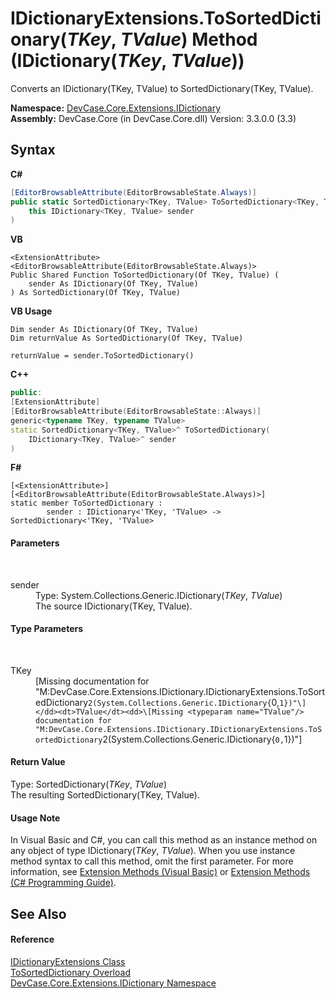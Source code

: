 # IDictionaryExtensions.ToSortedDictionary(*TKey*, *TValue*) Method (IDictionary(*TKey*, *TValue*))
 

Converts an IDictionary(TKey, TValue) to SortedDictionary(TKey, TValue).

**Namespace:**&nbsp;<a href="N_DevCase_Core_Extensions_IDictionary">DevCase.Core.Extensions.IDictionary</a><br />**Assembly:**&nbsp;DevCase.Core (in DevCase.Core.dll) Version: 3.3.0.0 (3.3)

## Syntax

**C#**<br />
``` C#
[EditorBrowsableAttribute(EditorBrowsableState.Always)]
public static SortedDictionary<TKey, TValue> ToSortedDictionary<TKey, TValue>(
	this IDictionary<TKey, TValue> sender
)

```

**VB**<br />
``` VB
<ExtensionAttribute>
<EditorBrowsableAttribute(EditorBrowsableState.Always)>
Public Shared Function ToSortedDictionary(Of TKey, TValue) ( 
	sender As IDictionary(Of TKey, TValue)
) As SortedDictionary(Of TKey, TValue)
```

**VB Usage**<br />
``` VB Usage
Dim sender As IDictionary(Of TKey, TValue)
Dim returnValue As SortedDictionary(Of TKey, TValue)

returnValue = sender.ToSortedDictionary()
```

**C++**<br />
``` C++
public:
[ExtensionAttribute]
[EditorBrowsableAttribute(EditorBrowsableState::Always)]
generic<typename TKey, typename TValue>
static SortedDictionary<TKey, TValue>^ ToSortedDictionary(
	IDictionary<TKey, TValue>^ sender
)
```

**F#**<br />
``` F#
[<ExtensionAttribute>]
[<EditorBrowsableAttribute(EditorBrowsableState.Always)>]
static member ToSortedDictionary : 
        sender : IDictionary<'TKey, 'TValue> -> SortedDictionary<'TKey, 'TValue> 

```


#### Parameters
&nbsp;<dl><dt>sender</dt><dd>Type: System.Collections.Generic.IDictionary(*TKey*, *TValue*)<br />The source IDictionary(TKey, TValue).</dd></dl>

#### Type Parameters
&nbsp;<dl><dt>TKey</dt><dd>\[Missing <typeparam name="TKey"/> documentation for "M:DevCase.Core.Extensions.IDictionary.IDictionaryExtensions.ToSortedDictionary``2(System.Collections.Generic.IDictionary{``0,``1})"\]</dd><dt>TValue</dt><dd>\[Missing <typeparam name="TValue"/> documentation for "M:DevCase.Core.Extensions.IDictionary.IDictionaryExtensions.ToSortedDictionary``2(System.Collections.Generic.IDictionary{``0,``1})"\]</dd></dl>

#### Return Value
Type: SortedDictionary(*TKey*, *TValue*)<br />The resulting SortedDictionary(TKey, TValue).

#### Usage Note
In Visual Basic and C#, you can call this method as an instance method on any object of type IDictionary(*TKey*, *TValue*). When you use instance method syntax to call this method, omit the first parameter. For more information, see <a href="https://docs.microsoft.com/dotnet/visual-basic/programming-guide/language-features/procedures/extension-methods">Extension Methods (Visual Basic)</a> or <a href="https://docs.microsoft.com/dotnet/csharp/programming-guide/classes-and-structs/extension-methods">Extension Methods (C# Programming Guide)</a>.

## See Also


#### Reference
<a href="T_DevCase_Core_Extensions_IDictionary_IDictionaryExtensions">IDictionaryExtensions Class</a><br /><a href="Overload_DevCase_Core_Extensions_IDictionary_IDictionaryExtensions_ToSortedDictionary">ToSortedDictionary Overload</a><br /><a href="N_DevCase_Core_Extensions_IDictionary">DevCase.Core.Extensions.IDictionary Namespace</a><br />